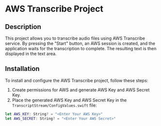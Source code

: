 # AWS Transcribe Project

## Description
This project allows you to transcribe audio files using AWS Transcribe service. By pressing the "Start" button, an AWS session is created, and the application waits for the transcription to complete. The resulting text is then displayed in the text area.

## Installation
To install and configure the AWS Transcribe project, follow these steps:

1. Create permissions for AWS and generate AWS Key and AWS Secret Key.
2. Place the generated AWS Key and AWS Secret Key in the `TranscriptStream/ConfigValues.swift` file:

```swift
let AWS_KEY: String? = "<Enter Your AWS Key>"
let AWS_SECRET: String? = "<Enter Your AWS Secret>"


